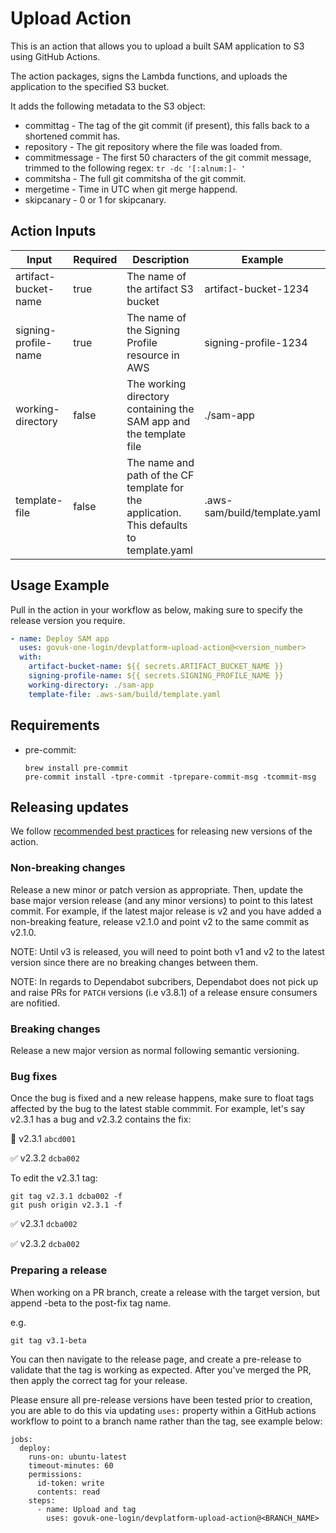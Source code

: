 # Upload Action

This is an action that allows you to upload a built SAM application to S3 using GitHub Actions.

The action packages, signs the Lambda functions, and uploads the application to the specified S3 bucket.

It adds the following metadata to the S3 object:

- committag - The tag of the git commit (if present), this falls back to a shortened commit has.
- repository - The git repository where the file was loaded from.
- commitmessage - The first 50 characters of the git commit message, trimmed to the following regex: `tr -dc '[:alnum:]- '`
- commitsha - The full git commitsha of the git commit.
- mergetime - Time in UTC when git merge happend.
- skipcanary - 0 or 1 for skipcanary.

## Action Inputs

| Input                | Required | Description                                                                              | Example                             |
|----------------------|----------|------------------------------------------------------------------------------------------|-------------------------------------|
| artifact-bucket-name | true     | The name of the artifact S3 bucket                                                       | artifact-bucket-1234                |
| signing-profile-name | true     | The name of the Signing Profile resource in AWS                                          | signing-profile-1234                |
| working-directory    | false    | The working directory containing the SAM app and the template file                       | ./sam-app                           |
| template-file        | false    | The name and path of the CF template for the application. This defaults to template.yaml | .aws-sam/build/template.yaml        |

## Usage Example

Pull in the action in your workflow as below, making sure to specify the release version you require.

```yaml
- name: Deploy SAM app
  uses: govuk-one-login/devplatform-upload-action@<version_number>
  with:
    artifact-bucket-name: ${{ secrets.ARTIFACT_BUCKET_NAME }}
    signing-profile-name: ${{ secrets.SIGNING_PROFILE_NAME }}
    working-directory: ./sam-app
    template-file: .aws-sam/build/template.yaml
```

## Requirements

- pre-commit:

  ```shell
  brew install pre-commit
  pre-commit install -tpre-commit -tprepare-commit-msg -tcommit-msg
  ```

## Releasing updates

We follow [recommended best practices](https://docs.github.com/en/actions/creating-actions/releasing-and-maintaining-actions) for releasing new versions of the action.

### Non-breaking changes

Release a new minor or patch version as appropriate. Then, update the base major version release (and any minor versions)
to point to this latest commit. For example, if the latest major release is v2 and you have added a non-breaking feature,
release v2.1.0 and point v2 to the same commit as v2.1.0.

NOTE: Until v3 is released, you will need to point both v1 and v2 to the latest version since there are no breaking changes between them.

NOTE: In regards to Dependabot subcribers, Dependabot does not pick up and raise PRs for `PATCH` versions (i.e v3.8.1) of a release ensure consumers are nofitied.

### Breaking changes

Release a new major version as normal following semantic versioning.

### Bug fixes

Once the bug is fixed and a new release happens, make sure to float tags affected by the bug to the latest stable commmit.
For example, let's say v2.3.1 has a bug and v2.3.2 contains the fix:

:bug: v2.3.1 `abcd001`

:white_check_mark: v2.3.2 `dcba002`

To edit the v2.3.1 tag:
```
git tag v2.3.1 dcba002 -f
git push origin v2.3.1 -f
```

:white_check_mark: v2.3.1 `dcba002`

:white_check_mark: v2.3.2 `dcba002`

### Preparing a release

When working on a PR branch, create a release with the target version, but append -beta to the post-fix tag name.

e.g.

`git tag v3.1-beta`

You can then navigate to the release page, and create a pre-release to validate that the tag is working as expected.
After you've merged the PR, then apply the correct tag for your release.

Please ensure all pre-release versions have been tested prior to creation, you are able to do this via updating `uses:`
property within a GitHub actions workflow to point to a branch name rather than the tag, see example below:

```
jobs:
  deploy:
    runs-on: ubuntu-latest
    timeout-minutes: 60
    permissions:
      id-token: write
      contents: read
    steps:
      - name: Upload and tag
        uses: govuk-one-login/devplatform-upload-action@<BRANCH_NAME>
```